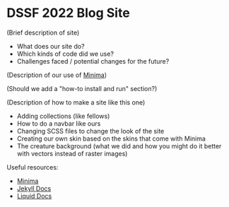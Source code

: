 # DSSF 2022 Blog Site

(Brief description of site)
- What does our site do?
- Which kinds of code did we use?
- Challenges faced / potential changes for the future?

(Description of our use of [Minima](https://github.com/jekyll/minima))

(Should we add a "how-to install and run" section?)

(Description of how to make a site like this one)
- Adding collections (like fellows)
- How to do a navbar like ours
- Changing SCSS files to change the look of the site
- Creating our own skin based on the skins that come with Minima
- The creature background (what we did and how you might do it better with vectors instead of raster images)

Useful resources:
- [Minima](https://github.com/jekyll/minima)
- [Jekyll Docs](https://jekyllrb.com/docs/)
- [Liquid Docs](https://shopify.github.io/liquid/)

